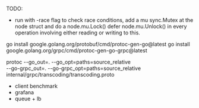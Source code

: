 TODO:

- run with -race flag to check race conditions, add a mu sync.Mutex at the node struct and do a node.mu.Lock() defer node.mu.Unlock() in every operation involving either reading or writing to this.

go install google.golang.org/protobuf/cmd/protoc-gen-go@latest
go install google.golang.org/grpc/cmd/protoc-gen-go-grpc@latest

protoc --go_out=. --go_opt=paths=source_relative \
 --go-grpc_out=. --go-grpc_opt=paths=source_relative \
 internal/grpc/transcoding/transcoding.proto

- client benchmark
- grafana
- queue + lb
